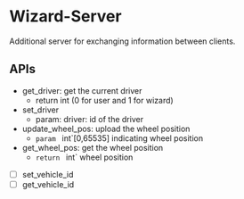 # Wizard-Server

Additional server for exchanging information between clients.

## APIs

+ get_driver: get the current driver
  + return int (0 for user and 1 for wizard)
+ set_driver
  + param: driver: id of the driver
+ update_wheel_pos: upload the wheel position
  + `param ` int`[0,65535] indicating wheel position
+ get_wheel_pos: get the wheel position
  + `return ` int` wheel position
+ [ ] set_vehicle_id
+ [ ] get_vehicle_id
